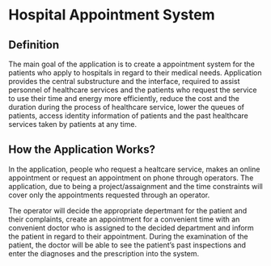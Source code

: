 # Hospital Appointment System

## Definition
The main goal of the application is to create a appointment system for the patients who apply to hospitals in regard
to their medical needs. Application provides the central substructure and the interface, required to assist personnel
of healthcare services and the patients who request the service to use their time and energy more efficiently, reduce
the cost and the duration during the process of healthcare service, lower the queues of patients, access identity
information of patients and the past healthcare services taken by patients at any time.

## How the Application Works?
In the application, people who request a healtcare service, makes an online appointment or request an appointment
on phone through operators. The application, due to being a project/assaignment and the time constraints will
cover only the appointments requested through an operator.

The operator will decide the appropriate depertmant for the patient and their complaints, create an appointment
for a convenient time with an convenient doctor who is assigned to the decided department and inform the patient
in regard to their appointment. During the examination of the patient, the doctor will be able to see the patient’s
past inspections and enter the diagnoses and the prescription into the system. 
